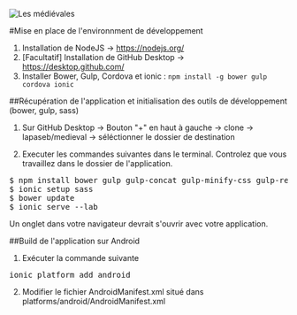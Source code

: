 ![Les médiévales](http://www.medievales.ch/images/header2015.jpg)

#Mise en place de l'environnment de développement

1. Installation de NodeJS -> https://nodejs.org/
2. [Facultatif] Installation de GitHub Desktop -> https://desktop.github.com/
3. Installer Bower, Gulp, Cordova et ionic : `npm install -g bower gulp cordova ionic`

##Récupération de l'application et initialisation des outils de développement (bower, gulp, sass)

1. Sur GitHub Desktop -> Bouton "+" en haut à gauche -> clone -> lapaseb/medieval -> séléctionner le dossier de destination

2. Executer les commandes suivantes dans le terminal. Controlez que vous travaillez dans le dossier de l'application.

<pre>$ npm install bower gulp gulp-concat gulp-minify-css gulp-rename gulp-sass gulp-util shelljs
$ ionic setup sass
$ bower update
$ ionic serve --lab</pre>

Un onglet dans votre navigateur devrait s'ouvrir avec votre application.

##Build de l'application sur Android

1. Exécuter la commande suivante

<pre>ionic platform add android</pre>

2. Modifier le fichier AndroidManifest.xml situé dans platforms/android/AndroidManifest.xml
<pre>
<uses-permissionandroid android:name="android.permission.ACCESS_COARSE_LOCATION" />
<uses-permission android:name="android.permission.ACCESS_FINE_LOCATION" />
<uses-permission android:name="android.permission.ACCESS_LOCATION_EXTRA_COMMANDS" /></pre>
